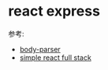 # react express

参考:  

- [body-parser](https://github.com/nonelittlesong/study-web/blob/master/JSLibrary/Express-Middleware/body-parser/body-parser.md)
- [simple react full stack](https://github.com/crsandeep/simple-react-full-stack)

